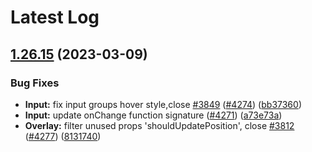 # Latest Log 

## [1.26.15](https://github.com/alibaba-fusion/next/compare/1.26.14...1.26.15) (2023-03-09)


### Bug Fixes

* **Input:** fix input groups hover style,close [#3849](https://github.com/alibaba-fusion/next/issues/3849) ([#4274](https://github.com/alibaba-fusion/next/issues/4274)) ([bb37360](https://github.com/alibaba-fusion/next/commit/bb37360))
* **Input:** update onChange function signature ([#4271](https://github.com/alibaba-fusion/next/issues/4271)) ([a73e73a](https://github.com/alibaba-fusion/next/commit/a73e73a))
* **Overlay:** filter unused props 'shouldUpdatePosition', close [#3812](https://github.com/alibaba-fusion/next/issues/3812) ([#4277](https://github.com/alibaba-fusion/next/issues/4277)) ([8131740](https://github.com/alibaba-fusion/next/commit/8131740))



